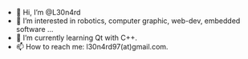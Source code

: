 - 👋 Hi, I’m @L30n4rd
- 👀 I’m interested in robotics, computer graphic, web-dev, embedded software  ...
- 🌱 I’m currently learning Qt with C++.
- 📫 How to reach me: l30n4rd97(at)gmail.com.

<!---
L30n4rd/L30n4rd is a ✨ special ✨ repository because its `README.md` (this file) appears on your GitHub profile.
You can click the Preview link to take a look at your changes.
--->
